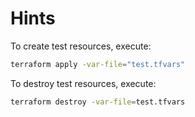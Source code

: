 # Hints
To create test resources, execute:
```bash
terraform apply -var-file="test.tfvars"
```

To destroy test resources, execute:
```bash
terraform destroy -var-file=test.tfvars
```